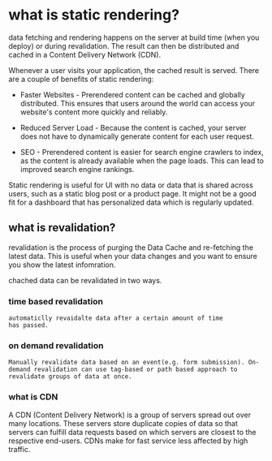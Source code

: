 # what is static rendering?

data fetching and rendering happens on the server at build time (when you deploy) or during revalidation.
The result can then be distributed and cached in a Content Delivery Network (CDN).

Whenever a user visits your application, the cached result is served. There are a couple of benefits of static rendering:

- Faster Websites - Prerendered content can be cached and globally distributed. This ensures that users around the world can access your website's content more quickly and reliably.

- Reduced Server Load - Because the content is cached, your server does not have to dynamically generate content for each user request.

- SEO - Prerendered content is easier for search engine crawlers to index, as the content is already available when the page loads. This can lead to improved search engine rankings.

Static rendering is useful for UI with no data or data that is shared across users, such as a static blog post or a product page. It might not be a good fit for a dashboard that has personalized data which is regularly updated.


## what is revalidation? 
revalidation is the process of purging the Data Cache and re-fetching the latest data. This is useful when your data changes and you want to ensure you show the latest infomration.

chached data can be revalidated in two ways. 
### time based revalidation
    automaticlly revaidalte data after a certain amount of time
    has passed.
### on demand revalidation
    Manually revalidate data based on an event(e.g. form submission). On-demand revalidation can use tag-based or path based approach to revalidate groups of data at once.
### what is CDN
A CDN (Content Delivery Network) is a group of servers spread out over many locations. These servers store duplicate copies of data so that servers can fulfill data requests based on which servers are closest to the respective end-users. CDNs make for fast service less affected by high traffic.
